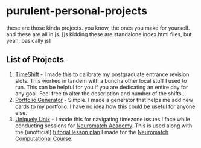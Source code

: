 # purulent-personal-projects
these are those kinda projects. you know, the ones you make for yourself. and these are all in js. [js kidding these are standalone index.html files, but yeah, basically js]

## List of Projects
1. [TimeShift](https://drarkadeep.github.io/purulent-personal-projects/timeshift/index.html) - I made this to calibrate my postgraduate entrance revision slots. This worked in tandem with a buncha other local stuff I used to run. This can be helpful for you if you are dedicating an entire day for any goal. Feel free to alter the description and number of the shifts...
2. [Portfolio Generator](https://drarkadeep.github.io/purulent-personal-projects/portfolio-generator/index.html) - Simple. I made a generator that helps me add new cards to my portfolio. I have no idea how this could be useful for anyone else.
3. [Uniquely Unix](https://drarkadeep.github.io/purulent-personal-projects/uniquely-unix/index.html) - I made this for navigating timezone issues I face while conducting sessions for [Neuromatch Academy](https://www.linkedin.com/feed/update/urn:li:activity:7191285231650324480/). This is used along with the (unofficial) [tutorial lesson plan](https://nma.bearblog.dev/) I made for the [Neuromatch Computational Course](https://compneuro.neuromatch.io/tutorials/intro.html).
